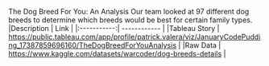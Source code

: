 The Dog Breed For You: An Analysis
Our team looked at 97 different dog breeds to determine which breeds would be best for certain family types. 
|Description | Link |
|:-----------:| ------------ |
|Tableau Story | https://public.tableau.com/app/profile/patrick.valera/viz/JanuaryCodePudding_17387859696160/TheDogBreedForYouAnalysis |
|Raw Data | https://www.kaggle.com/datasets/warcoder/dog-breeds-details |
